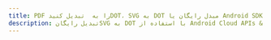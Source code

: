 ---title: PDF را به  تبدیل کنیدDOT، SVG به DOT مبدل رایگان یا Android SDKdescription: تبدیل رایگانSVG به DOT با استفاده از Android Cloud APIs & SDK همچنین اسناد PDF را در Cloud ایجاد، ویرایش و رندر کنید.---